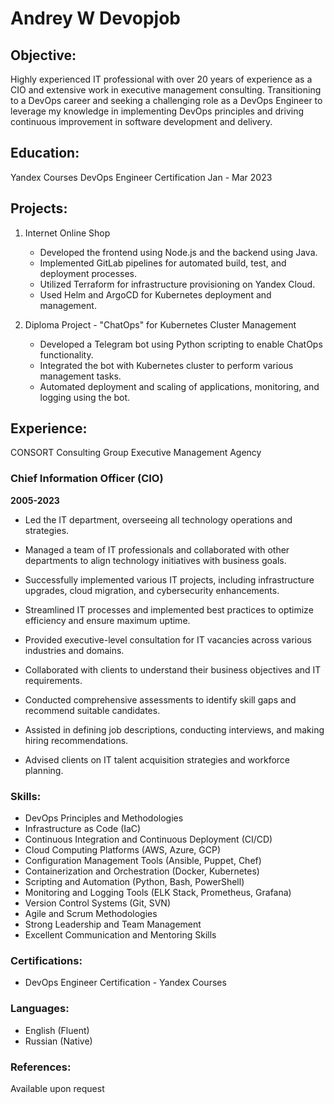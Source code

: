 # Andrey W Devopjob 
## Objective:
Highly experienced IT professional with over 20 years of experience as a CIO and extensive work in executive management consulting. Transitioning to a DevOps career and seeking a challenging role as a DevOps Engineer to leverage my knowledge in implementing DevOps principles and driving continuous improvement in software development and delivery.

## Education:
Yandex Courses
DevOps Engineer Certification
 Jan - Mar 2023

## Projects:
1. Internet Online Shop
   - Developed the frontend using Node.js and the backend using Java.
   - Implemented GitLab pipelines for automated build, test, and deployment processes.
   - Utilized Terraform for infrastructure provisioning on Yandex Cloud.
   - Used Helm and ArgoCD for Kubernetes deployment and management.

2. Diploma Project - "ChatOps" for Kubernetes Cluster Management
   - Developed a Telegram bot using Python scripting to enable ChatOps functionality.
   - Integrated the bot with Kubernetes cluster to perform various management tasks.
   - Automated deployment and scaling of applications, monitoring, and logging using the bot.

## Experience:
CONSORT Consulting Group
Executive Management Agency

### Chief Information Officer (CIO)
 **2005-2023**


- Led the IT department, overseeing all technology operations and strategies.
- Managed a team of IT professionals and collaborated with other departments to align technology initiatives with business goals.
- Successfully implemented various IT projects, including infrastructure upgrades, cloud migration, and cybersecurity enhancements.
- Streamlined IT processes and implemented best practices to optimize efficiency and ensure maximum uptime.

- Provided executive-level consultation for IT vacancies across various industries and domains.
- Collaborated with clients to understand their business objectives and IT requirements.
- Conducted comprehensive assessments to identify skill gaps and recommend suitable candidates.
- Assisted in defining job descriptions, conducting interviews, and making hiring recommendations.
- Advised clients on IT talent acquisition strategies and workforce planning.

### Skills:
- DevOps Principles and Methodologies
- Infrastructure as Code (IaC)
- Continuous Integration and Continuous Deployment (CI/CD)
- Cloud Computing Platforms (AWS, Azure, GCP)
- Configuration Management Tools (Ansible, Puppet, Chef)
- Containerization and Orchestration (Docker, Kubernetes)
- Scripting and Automation (Python, Bash, PowerShell)
- Monitoring and Logging Tools (ELK Stack, Prometheus, Grafana)
- Version Control Systems (Git, SVN)
- Agile and Scrum Methodologies
- Strong Leadership and Team Management
- Excellent Communication and Mentoring Skills

### Certifications:
- DevOps Engineer Certification - Yandex Courses



### Languages:
- English (Fluent)
- Russian (Native)

### References:
Available upon request
